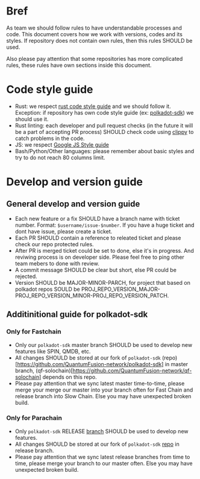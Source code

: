 # Bref
As team we should follow rules to have understandable processes and code. This document covers how we work with versions, codes and its styles. If repository does not contain own rules, then this rules SHOULD be used.

Also please pay attention that some repositories has more complicated rules, these rules have own sections inside this document.

# Code style guide

- Rust: we respect [rust code style guide](https://doc.rust-lang.org/nightly/style-guide/) and we should follow it. Exception: if repository has own code style guide (ex: [polkadot-sdk](https://github.com/paritytech/substrate/blob/master/docs/STYLE_GUIDE.md)) we should use it.
- Rust linting: each developer and pull request checks (in the future it will be a part of accepting PR process) SHOULD check code using [clippy](https://doc.rust-lang.org/clippy/index.html) to catch problems in the code.
- JS: we respect [Google JS Style guide](https://google.github.io/styleguide/jsguide.html)
- Bash/Python/Other languages: please remember about basic styles and try to do not reach 80 columns limit.

# Develop and version guide

## General develop and version guide
- Each new feature or a fix SHOULD have a branch name with ticket number. Format: `$username/issue-$number`. If you have a huge ticket and dont have issue, please create a ticket.
- Each PR SHOULD contain a reference to releated ticket and please check our repo protected rules.
- After PR is merged ticket could be set to done, else it's in progress. And reviwing process is on developer side. Please feel free to ping other team mebers to done with review.
- A commit message SHOULD be clear but short, else PR could be rejected.
- Version SHOULD be MAJOR-MINOR-PARCH, for project that based on polkadot repos SOULD be PROJ_REPO_VERSION_MAJOR-PROJ_REPO_VERSION_MINOR-PROJ_REPO_VERSION_PATCH.

## Additinitional guide for polkadot-sdk

### Only for Fastchain
- Only our `polkadot-sdk` master branch SHOULD be used to develop new features like SPIN, QMDB, etc.
- All changes SHOULD be stored at our fork of `polkadot-sdk` (repo)[https://github.com/QuantumFusion-network/polkadot-sdk] in master branch, (qf-solochain)[https://github.com/QuantumFusion-network/qf-solochain] depends on this repo.
- Please pay attention that we sync latest master time-to-time, please merge your merge our master into your branch often for Fast Chain and release branch into Slow Chain. Else you may have unexpected broken build.

### Only for Parachain
- Only `polkadot-sdk` RELEASE [branch](https://github.com/paritytech/polkadot-sdk/releases) SHOULD be used to develop new features.
- All changes SHOULD be stored at our fork of `polkadot-sdk` [repo](https://github.com/QuantumFusion-network/polkadot-sdk) in release branch.
- Please pay attention that we sync latest release branches from time to time, please merge your branch to our master often. Else you may have unexpected broken build.

